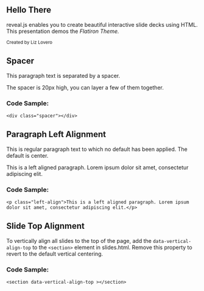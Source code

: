 ## Hello There

reveal.js enables you to create beautiful interactive slide decks using HTML. This presentation demos the _Flatiron Theme._

<small>Created by Liz Lovero</small>

## Spacer

This paragraph text is separated by a spacer.

<div class="spacer"></div>
The spacer is 20px high, you can layer a few of them together.

### Code Sample:

`<div class="spacer"></div>`

## Paragraph Left Alignment

This is regular paragraph text to which no default has been applied. The default is center.

<p class="left-align">This is a left aligned paragraph. Lorem ipsum dolor sit amet, consectetur adipiscing elit.</p>

### Code Sample:

`<p class="left-align">This is a left aligned paragraph. Lorem ipsum dolor sit amet, consectetur adipiscing elit.</p>`

## Slide Top Alignment

To vertically align all slides to the top of the page, add the `data-vertical-align-top` to the `<section>` element in slides.html. Remove this property to revert to the default vertical centering.

### Code Sample:

`<section data-vertical-align-top ></section>`
